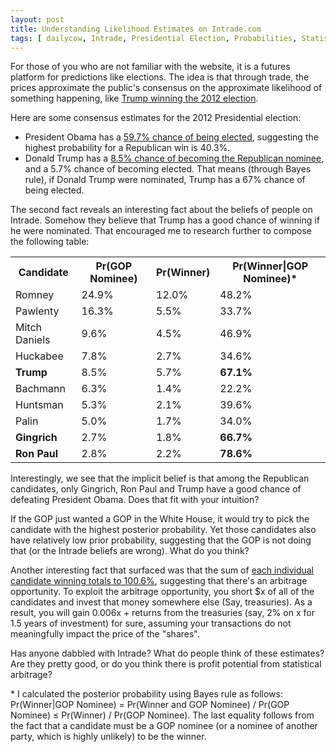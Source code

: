 ```yaml
---
layout: post
title: Understanding Likelihood Estimates on Intrade.com
tags: [ dailycow, Intrade, Presidential Election, Probabilities, Statistics ]
---
```

For those of you who are not familiar with the website, it is a futures platform for predictions like elections. The idea is that through trade, the prices approximate the public's consensus on the approximate likelihood of something happening, like [Trump winning the 2012 election](http://intrade.com/v4/markets/contract/?contractId=748151).

Here are some consensus estimates for the 2012 Presidential election:

* President Obama has a [59.7% chance of being elected](http://intrade.com/v4/markets/contract/?contractId=743474), suggesting the highest probability for a Republican win is 40.3%.
* Donald Trump has a [8.5% chance of becoming the Republican nominee](http://intrade.com/v4/markets/contract/?contractId=741970), and a 5.7% chance of becoming elected. That means (through Bayes rule), if Donald Trump were nominated, Trump has a 67% chance of being elected.

The second fact reveals an interesting fact about the beliefs of people on Intrade. Somehow they believe that Trump has a good chance of winning if he were nominated. That encouraged me to research further to compose the following table:

<table>
<tr><th>Candidate</th><th>Pr(GOP Nominee)</th><th>Pr(Winner)</th><th>Pr(Winner|GOP Nominee)*</th></tr>
<tr><td>Romney</td><td>24.9%</td><td>12.0%</td><td>48.2%</td></tr>
<tr><td>Pawlenty</td><td>16.3%</td><td>5.5%</td><td>33.7%</td></tr>
<tr><td>Mitch Daniels</td><td>9.6%</td><td>4.5%</td><td>46.9%</td></tr>
<tr><td>Huckabee</td><td>7.8%</td><td>2.7%</td><td>34.6%</td></tr>
<tr><td><strong>Trump</strong></td><td>8.5%</td><td>5.7%</td><td><strong>67.1%</strong></td></tr>
<tr><td>Bachmann</td><td>6.3%</td><td>1.4%</td><td>22.2%</td></tr>
<tr><td>Huntsman</td><td>5.3%</td><td>2.1%</td><td>39.6%</td></tr>
<tr><td>Palin</td><td>5.0%</td><td>1.7%</td><td>34.0%</td></tr>
<tr><td><strong>Gingrich</strong></td><td>2.7%</td><td>1.8%</td><td><strong>66.7%</strong></td></tr>
<tr><td><strong>Ron Paul</strong></td><td>2.8%</td><td>2.2%</td><td><strong>78.6%</strong></td></tr>
</table>

Interestingly, we see that the implicit belief is that among the Republican candidates, only Gingrich, Ron Paul and Trump have a good chance of defeating President Obama. Does that fit with your intuition?

If the GOP just wanted a GOP in the White House, it would try to pick the candidate with the highest posterior probability. Yet those candidates also have relatively low prior probability, suggesting that the GOP is not doing that (or the Intrade beliefs are wrong). What do you think?

Another interesting fact that surfaced was that the sum of [each individual candidate winning totals to 100.6%](http://intrade.com/v4/markets/?eventId=84326), suggesting that there's an arbitrage opportunity. To exploit the arbitrage opportunity, you short $x of all of the candidates and invest that money somewhere else (Say, treasuries). As a result, you will gain 0.006x + returns from the treasuries (say, 2% on x for 1.5 years of investment) for sure, assuming your transactions do not meaningfully impact the price of the "shares".

Has anyone dabbled with Intrade? What do people think of these estimates? Are they pretty good, or do you think there is profit potential from statistical arbitrage?

\* I calculated the posterior probability using Bayes rule as follows: Pr(Winner|GOP Nominee) = Pr(Winner and GOP Nominee) / Pr(GOP Nominee) ≤ Pr(Winner) / Pr(GOP Nominee). The last equality follows from the fact that a candidate must be a GOP nominee (or a nominee of another party, which is highly unlikely) to be the winner.
